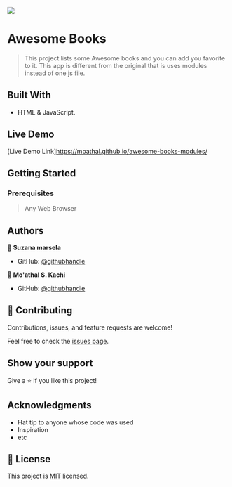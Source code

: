 ![](https://img.shields.io/badge/Microverse-blueviolet)

# Awesome Books

> This project lists some Awesome books and you can add you favorite to it. This app is different from the original that is uses modules instead of one js file.

## Built With

- HTML & JavaScript.

## Live Demo

[Live Demo Link]https://moathal.github.io/awesome-books-modules/


## Getting Started

### Prerequisites

> Any Web Browser



## Authors

👤 **Suzana marsela**

- GitHub: [@githubhandle](https://github.com/Suzi216)


👤 **Mo'athal S. Kachi**

- GitHub: [@githubhandle](https://github.com/Moathal)

## 🤝 Contributing

Contributions, issues, and feature requests are welcome!

Feel free to check the [issues page](../../issues/).

## Show your support

Give a ⭐️ if you like this project!

## Acknowledgments

- Hat tip to anyone whose code was used
- Inspiration
- etc

## 📝 License

This project is [MIT](./MIT.md) licensed.
